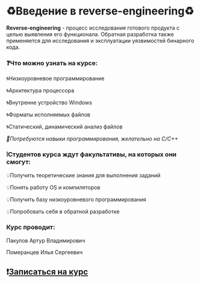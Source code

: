 
# ♻️Введение в reverse-engineering♻️

**Reverse-engineering** - процесс исследования готового продукта с целью выявления его функционала.
Обратная разработка также применяется для исследования и эксплуатации уязвимостей бинарного кода.

### ❓Что можно узнать на курсе:

🌀Низкоуровневое программирование 

🌀Архитектура процессора

🌀Внутренне устройство Windows

🌀Форматы исполняемых файлов

🌀Статический, динамический анализ файлов

*📌Потребуются навыки программирования, желательно на C/C++*

### ❕Студентов курса ждут факультативы, на которых они смогут:

💡Получить теоретические знания для выполнения заданий 

💡Понять работу OS и компиляторов 

💡Получить базу низкоуровневого программирования 

💡Попробовать себя в обратной разработке 

### Курс проводит: 

Пакулов Артур Владимирович

Померанцев Илья Сергеевич

## ❗️[Записаться на курс](https://forms.gle/k25Bo9W4BzakDRHBA)
